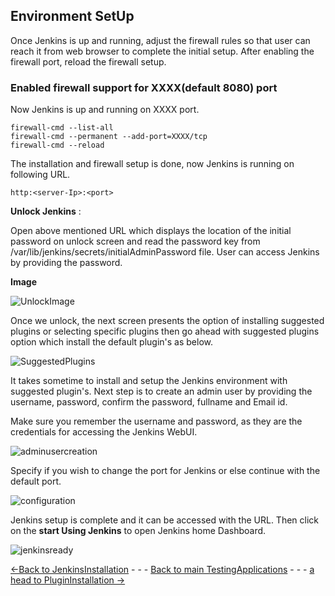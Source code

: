 ## Environment SetUp
Once Jenkins is up and running, adjust the firewall rules so that user can reach it from web browser to complete the initial setup. After enabling the firewall port, reload the firewall setup.

### Enabled firewall support for XXXX(default 8080) port

Now Jenkins is up and running on XXXX port.

    firewall-cmd --list-all
    firewall-cmd --permanent --add-port=XXXX/tcp 
    firewall-cmd --reload


The installation and firewall setup is done, now Jenkins is running on following URL.
    
    http:<server-Ip>:<port>

**Unlock Jenkins** :

Open above mentioned URL which displays the location of the initial password on unlock screen and read the password key from /var/lib/jenkins/secrets/initialAdminPassword file. User can access Jenkins by providing the password.

**Image**

![UnlockImage](./Images/UnlockPage.png)

Once we unlock, the next screen presents the option of installing suggested plugins or selecting specific plugins then go ahead with suggested plugins option which install the default plugin's as below.

![SuggestedPlugins](./Images/suggestedplaugins.png)

It takes sometime to install and setup the Jenkins environment with suggested plugin's. 
Next step is to create an admin user by providing the username, password, confirm the password, fullname and Email id. 

Make sure you remember the username and password, as they are the credentials for accessing the Jenkins WebUI. 

![adminusercreation](./Images/adminuser.png)

Specify if you wish to change the port for Jenkins or else continue with the default port. 

![configuration](./Images/instanceconfiguration.png)
 
Jenkins setup is complete and it can be accessed with the URL. Then click on the **start Using Jenkins** to open Jenkins home Dashboard. 

![jenkinsready](Images/jenkinsready.png)

[<-Back to JenkinsInstallation](./JenkinsInstallation.md) - - - [Back to main TestingApplications](../../../TestingApplications.md) - - - [a head to PluginInstallation ->](./PluginInstallation.md)
